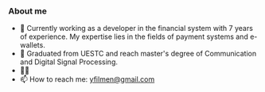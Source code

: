 ### About me

- 🔭 Currently working as a developer in the financial system with 7 years of experience. My expertise lies in the fields of payment systems and e-wallets.
- 🌱 Graduated from UESTC and reach master's degree of Communication and Digital Signal Processing.
- 🧑‍💻 
- 📫 How to reach me: yfilmen@gmail.com
